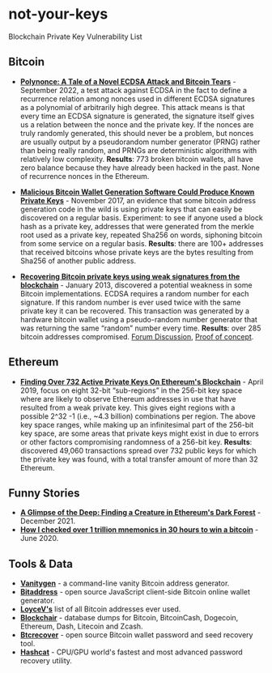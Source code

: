 # not-your-keys
Blockchain Private Key Vulnerability List

## Bitcoin

* **[Polynonce: A Tale of a Novel ECDSA Attack and Bitcoin Tears](https://research.kudelskisecurity.com/2023/03/06/polynonce-a-tale-of-a-novel-ecdsa-attack-and-bitcoin-tears/)** - September 2022, a test attack against ECDSA in the fact to define a recurrence relation among nonces used in different ECDSA signatures as a polynomial of arbitrarily high degree. This attack means is that every time an ECDSA signature is generated, the signature itself gives us a relation between the nonce and the private key. If the nonces are truly randomly generated, this should never be a problem, but nonces are usually output by a pseudorandom number generator (PRNG) rather than being really random, and PRNGs are deterministic algorithms with relatively low complexity. **Results**: 773 broken bitcoin wallets, all have zero balance because they have already been hacked in the past. None of recurrence nonces in the Ethereum.

* **[Malicious Bitcoin Wallet Generation Software Could Produce Known Private Keys](https://pastebin.com/jCDFcESz)** - November 2017, an evidence that some bitcoin address generation code in the wild is using private keys that can easily be discovered on a regular basis. Experiment: to see if anyone used a block hash as a private key, addresses that were generated from the merkle root used as a private key, repeated Sha256 on words, siphoning bitcoin from some service on a regular basis. **Results**: there are 100+ addresses that received bitcoins whose private keys are the bytes resulting from Sha256 of another public address.

* **[Recovering Bitcoin private keys using weak signatures from the blockchain](https://web.archive.org/web/20130314180507/http://www.nilsschneider.net/2013/01/28/recovering-bitcoin-private-keys.html)** - January 2013, discovered a potential weakness in some Bitcoin implementations. ECDSA requires a random number for each signature. If this random number is ever used twice with the same private key it can be recovered. This transaction was generated by a hardware bitcoin wallet using a pseudo-random number generator that was returning the same “random” number every time. **Results**: over 285 bitcoin addresses compromised. [Forum Discussion](https://bitcointalk.org/index.php?topic=581411.0), [Proof of concept](https://github.com/daedalus/bitcoin-recover-privkey).

## Ethereum

* **[Finding Over 732 Active Private Keys On Ethereum's Blockchain](https://www.ise.io/casestudies/ethercombing/)** - April 2019, focus on eight 32-bit “sub-regions” in the 256-bit key space where are likely to observe Ethereum addresses in use that have resulted from a weak private key. This gives eight regions with a possible 2^32 -1 (i.e., ~4.3 billion) combinations per region. The above key space ranges, while making up an infinitesimal part of the 256-bit key space, are some areas that private keys might exist in due to errors or other factors compromising randomness of a 256-bit key. **Results**: discovered 49,060 transactions spread over 732 public keys for which the private key was found, with a total transfer amount of more than 32 Ethereum.

## Funny Stories

* **[A Glimpse of the Deep: Finding a Creature in Ethereum's Dark Forest](https://www.bertcmiller.com/2021/12/28/glimpse_nonce_reuse.html)** - December 2021.
* **[How I checked over 1 trillion mnemonics in 30 hours to win a bitcoin](https://medium.com/@johncantrell97/how-i-checked-over-1-trillion-mnemonics-in-30-hours-to-win-a-bitcoin-635fe051a752)** - June 2020.


## Tools & Data

* **[Vanitygen](https://github.com/samr7/vanitygen)** - a command-line vanity Bitcoin address generator.
* **[Bitaddress](https://www.bitaddress.org)** - open source JavaScript client-side Bitcoin online wallet generator.
* **[LoyceV's](https://bitcointalk.org/index.php?topic=5265993.0)** list of all Bitcoin addresses ever used.
* **[Blockchair](https://blockchair.com/dumps)** - database dumps for Bitcoin, BitcoinCash, Dogecoin, Ethereum, Dash, Litecoin and Zcash.
* **[Btcrecover](https://github.com/gurnec/btcrecover)** - open source Bitcoin wallet password and seed recovery tool.
* **[Hashcat](https://github.com/hashcat/hashcat)** - CPU/GPU world's fastest and most advanced password recovery utility.
